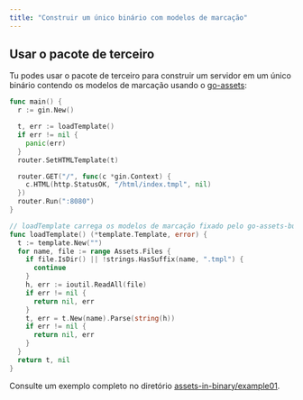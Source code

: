 ```yaml
---
title: "Construir um único binário com modelos de marcação"
---
```

## Usar o pacote de terceiro

Tu podes usar o pacote de terceiro para construir um servidor em um único binário contendo os modelos de marcação usando o [go-assets](https://github.com/jessevdk/go-assets):

```go
func main() {
  r := gin.New()

  t, err := loadTemplate()
  if err != nil {
    panic(err)
  }
  router.SetHTMLTemplate(t)

  router.GET("/", func(c *gin.Context) {
    c.HTML(http.StatusOK, "/html/index.tmpl", nil)
  })
  router.Run(":8080")
}

// loadTemplate carrega os modelos de marcação fixado pelo go-assets-builder
func loadTemplate() (*template.Template, error) {
  t := template.New("")
  for name, file := range Assets.Files {
    if file.IsDir() || !strings.HasSuffix(name, ".tmpl") {
      continue
    }
    h, err := ioutil.ReadAll(file)
    if err != nil {
      return nil, err
    }
    t, err = t.New(name).Parse(string(h))
    if err != nil {
      return nil, err
    }
  }
  return t, nil
}
```

Consulte um exemplo completo no diretório [assets-in-binary/example01](https://github.com/gin-gonic/examples/tree/master/assets-in-binary/example01).

